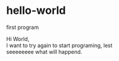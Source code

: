 # hello-world
first program

Hi World,
<br>I want to try again to start programing, lest </br>
seeeeeeee what will happend.
